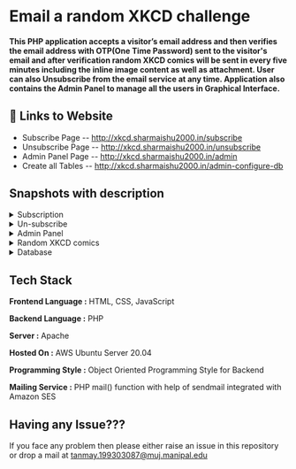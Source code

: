 # Email a random XKCD challenge

#### This PHP application accepts a visitor’s email address and then verifies the email address with OTP(One Time Password) sent to the visitor's email and after verification random XKCD comics will be sent in every five minutes including the inline image content as well as attachment. User can also Unsubscribe from the email service at any time. Application also contains the Admin Panel to manage all the users in Graphical Interface.


## 🔗 Links to Website

 - Subscribe Page -- http://xkcd.sharmaishu2000.in/subscribe
 - Unsubscribe Page -- http://xkcd.sharmaishu2000.in/unsubscribe
 - Admin Panel Page -- http://xkcd.sharmaishu2000.in/admin
 - Create all Tables -- http://xkcd.sharmaishu2000.in/admin-configure-db



## Snapshots with description

<details>
<summary>Subscription</summary>
<br>
<p align='justify'>User will enter his/her email address and then verify the email address with OTP(One Time Password) which will be sent to the visitor's email id and after verification with the correct OTP success message will be displayed on the screen and welcome message will be sent to the visitor's email id. If in case OTP entered by the user is incorrect then Invalid OTP warning will be displayed on the screen. After the successful verification of email id user will get random XKCD comics in mail indox in every 5 minutes. To unsubscribe user can click on the unsubscribe button in mail.</p>
<pre>

![App Screenshot](https://github.com/rtlearn/php-Mayank-Khurmai/blob/master/snapshots/subscribe/subscribe-1.png)
<br>

![App Screenshot](https://github.com/rtlearn/php-Mayank-Khurmai/blob/master/snapshots/subscribe/subscribe-2.png)
<br>

![App Screenshot](https://github.com/rtlearn/php-Mayank-Khurmai/blob/master/snapshots/subscribe/subscribe-3.png)
<br>

![App Screenshot](https://github.com/rtlearn/php-Mayank-Khurmai/blob/master/snapshots/subscribe/subscribe-4.png)
<br>

![App Screenshot](https://github.com/rtlearn/php-Mayank-Khurmai/blob/master/snapshots/subscribe/subscribe-5.png)
</pre>

---
</details>


<details>
<summary>Un-subscribe</summary>
<br>
<p align='justify'>User will enter his/her email address and if the email address is not a subscribed email id then Email not found error will be displayed. If the email entered is a subscribed email id, then user will get unsubscribed message on the screen and also an email message to unsubscribe. To subscribe again, user can click on the Subscribe again button link in the email message.</p>
<pre>

![App Screenshot](https://github.com/rtlearn/php-Mayank-Khurmai/blob/master/snapshots/unsubscribe/unsubscribe-1.png)
<br>

![App Screenshot](https://github.com/rtlearn/php-Mayank-Khurmai/blob/master/snapshots/unsubscribe/unsubscribe-2.png)
<br>

![App Screenshot](https://github.com/rtlearn/php-Mayank-Khurmai/blob/master/snapshots/unsubscribe/unsubscribe-3.png)
<br>

![App Screenshot](https://github.com/rtlearn/php-Mayank-Khurmai/blob/master/snapshots/unsubscribe/unsubscribe-4.png)
</pre>

---
</details>


<details>
<summary>Admin Panel</summary>
<br>
<p align='justify'>Admin will have to enter the email id and password to login into admin panel. If the email or password is incorrect, then Invalid Credential error message will get displayed. If the email and password is correct, then email containing the OTP(One Time Password) and link will sent to the admin email. OTP and link will be valid only upto 2 minutes and after that they both will expire. If the OTP entered by the admin is incorrect then Invalid OTP error message will be displayed and if OTP entered is correct then user will be redirected to the Admin Home Page and login session will be created for the admin. If the admin will click on the login thorough link, then if link is not expired it will get redirected to the Admin Home Page otherwise after expire it will redirect the admin to the Admin Login Page.</p>
<p align='justify'>
[<b>Note : </b>Very first admin entry by entering email and password after fresh creation of admin table will be considered as default Admin email and password and then for future login only one and same email and password will be used]
</p>
[<b>Note : </b>For Assignment testing purpose for mentors, I have formatted the admin table and created a fresh table by running the PHP script]
</p>

<p align='justify'>On Admin home page, total mails sent by the server, total registered users and total active user(subscribed users) will get display, below that all the top 5 users who have received maximum mails will be listed in order and in next table all the last 5 recently added users will get listed.</p>

<p align='justify'>On the View users tab, admin can view all the users with their status as Un-verified(OTP sent but not verified), Subscribed or Unsubscribed status.</p>

<p align='justify'>In the Add User tab, admin can add any email id and by default status for that email will be added as a verified/subscribed email. If the email already exists then Email Already exists message will get displayed.</p>

<p align='justify'>In the Remove user tab, admin can remove the user in one click</p>

<p align='justify'>In the Edit Details tab, admin can change any user email, total mail sent count as well as status, if any field is empty or does not meet the requirement of valid data, then red color border will be active which indicates the error in particular input field. Drop down will appear if admin wants to change the status of any user. On clicking on save button all the details of that particular user will get updated.</p>

<p align='justify'>In the Change Password tab, admin has to enter his/her current password, new password and confirm new password, if the current password entry will match with the existing current password then password will get updated otherwise error message will get displayed on the screen.</p>

<p align='justify'>On clicking the logout tab button, admin will get logged out and all the sessions will get destroyed and admin will redirected to the Admin login page</p>

<p align='justify'>If the size of the screen will reduce then tab content will be hidden and only the tab icons will be visible.</p>
<pre>

![App Screenshot](https://github.com/rtlearn/php-Mayank-Khurmai/blob/master/snapshots/admin/admin-1.png)
<br>

![App Screenshot](https://github.com/rtlearn/php-Mayank-Khurmai/blob/master/snapshots/admin/admin-2.png)
<br>

![App Screenshot](https://github.com/rtlearn/php-Mayank-Khurmai/blob/master/snapshots/admin/admin-3.png)
<br>

![App Screenshot](https://github.com/rtlearn/php-Mayank-Khurmai/blob/master/snapshots/admin/admin-4.png)
<br>

![App Screenshot](https://github.com/rtlearn/php-Mayank-Khurmai/blob/master/snapshots/admin/admin-5.png)
<br>

![App Screenshot](https://github.com/rtlearn/php-Mayank-Khurmai/blob/master/snapshots/admin/admin-12.PNG)
<br>

![App Screenshot](https://github.com/rtlearn/php-Mayank-Khurmai/blob/master/snapshots/admin/admin-6.png)
<br>

![App Screenshot](https://github.com/rtlearn/php-Mayank-Khurmai/blob/master/snapshots/admin/admin-7.png)
<br>

![App Screenshot](https://github.com/rtlearn/php-Mayank-Khurmai/blob/master/snapshots/admin/admin-8.png)
<br>

![App Screenshot](https://github.com/rtlearn/php-Mayank-Khurmai/blob/master/snapshots/admin/admin-9.png)
<br>

![App Screenshot](https://github.com/rtlearn/php-Mayank-Khurmai/blob/master/snapshots/admin/admin-10.png)
<br>

![App Screenshot](https://github.com/rtlearn/php-Mayank-Khurmai/blob/master/snapshots/admin/admin-11.png)
</pre>

---
</details>


<details>
<summary>Random XKCD comics</summary>
<br>
<p align='justify'>Every verified/subscribed user will get random XKCD comics on his/her email id in every 5 minutes, email will contain an attachment along with the inline image as well as comic content. To fetch the comic data, https://c.xkcd.com/random/comic is used programmatically to return a random comic URL which then further sanitize and then use to get all data for content.</p>
<pre>

![App Screenshot](https://github.com/rtlearn/php-Mayank-Khurmai/blob/master/snapshots/cron/cron-1.png)
<br>

![App Screenshot](https://github.com/rtlearn/php-Mayank-Khurmai/blob/master/snapshots/cron/cron-2.png)
</pre>

---
</details>


<details>
<summary>Database</summary>
<br>
<p align='justify'>By running the table configuration PHP script, both the tables for user and admin with their key constraints will be created automatically. If the table is created successfully then table create message will show otherwise if table is already created then table already created message will be shown and the prerequiste to run this command is that database should exist otherwise script will show the Database connection error.</p>
<pre>

![App Screenshot](https://github.com/rtlearn/php-Mayank-Khurmai/blob/master/snapshots/db/db-1.png)
<br>

![App Screenshot](https://github.com/rtlearn/php-Mayank-Khurmai/blob/master/snapshots/db/db-2.png)
<br>

![App Screenshot](https://github.com/rtlearn/php-Mayank-Khurmai/blob/master/snapshots/db/db-3.png)
</pre>

---
</details>




## Tech Stack

**Frontend Language :** HTML, CSS, JavaScript

**Backend Language :** PHP

**Server :** Apache 

**Hosted On :** AWS Ubuntu Server 20.04

**Programming Style :** Object Oriented Programming Style for Backend

**Mailing Service :** PHP mail() function with help of sendmail integrated with Amazon SES 

  


## Having any Issue???

If you face any problem then please either raise an issue in this repository or drop a mail at tanmay.199303087@muj.manipal.edu
